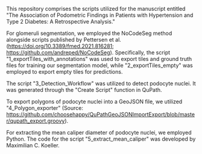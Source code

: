 This repository comprises the scripts utilized for the manuscript entitled "The Association of Podometric Findings in Patients with Hypertension and Type 2 Diabetes: A Retrospective Analysis."

For glomeruli segmentation, we employed the NoCodeSeg method alongside scripts published by Pettersen et al. (https://doi.org/10.3389/fmed.2021.816281; https://github.com/andreped/NoCodeSeg). Specifically, the script "1_exportTiles_with_annotations" was used to export tiles and ground truth files for training our segmentation model, while "2_exportTiles_empty" was employed to export empty tiles for predictions.

The script "3_Detection_Workflow" was utilized to detect podocyte nuclei. It was generated through the "Create Script" function in QuPath.

To export polygons of podocyte nuclei into a GeoJSON file, we utilized "4_Polygon_exporter" (Source: https://github.com/choosehappy/QuPathGeoJSONImportExport/blob/master/qupath_export.groovy).

For extracting the mean caliper diameter of podocyte nuclei, we employed Python. The code for the script "5_extract_mean_caliper" was developed by Maximilian C. Koeller.
